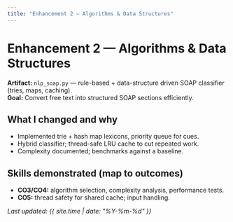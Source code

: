 ```yaml
---
title: "Enhancement 2 — Algorithms & Data Structures"
---
```


# Enhancement 2 — Algorithms & Data Structures

**Artifact:** `nlp_soap.py` — rule-based + data-structure driven SOAP classifier (tries, maps, caching).  
**Goal:** Convert free text into structured SOAP sections efficiently.

## What I changed and why
- Implemented trie + hash map lexicons, priority queue for cues.
- Hybrid classifier; thread-safe LRU cache to cut repeated work.
- Complexity documented; benchmarks against a baseline.

## Skills demonstrated (map to outcomes)
- **CO3/CO4:** algorithm selection, complexity analysis, performance tests.
- **CO5:** thread safety for shared cache; input handling.


_Last updated: {{ site.time | date: "%Y-%m-%d" }}_


